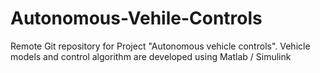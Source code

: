# Autonomous-Vehile-Controls
Remote Git repository for Project "Autonomous vehicle controls". Vehicle models and control algorithm are developed using Matlab / Simulink

